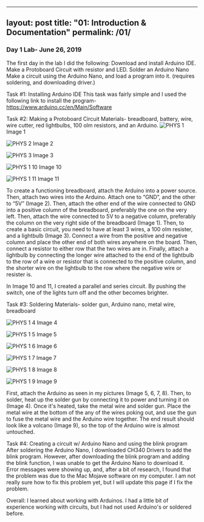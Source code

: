 
---
layout: post
title:  "01: Introduction & Documentation"
permalink: /01/
---

### Day 1 Lab- June 26, 2019
The first day in the lab I did the following:
Download and install Arduino IDE.
Make a Protoboard Circuit with resistor and LED. 
Solder an Arduino Nano
Make a circuit using the Arduino Nano, and load a program into it. (requires soldering, and downloading driver.)


Task #1: Installing Arduino IDE This task was fairly simple and I used the following link to install the program- https://www.arduino.cc/en/Main/Software

Task #2: Making a Protoboard Circuit Materials- breadboard, battery, wire, wire cutter, red lightbulbs, 100 olm resistors, and an Arduino.
![PHYS 1](https://user-images.githubusercontent.com/52216217/60457199-70a4d480-9c09-11e9-8904-35ba6c561e25.jpg)
Image 1

![PHYS 2](https://user-images.githubusercontent.com/52216217/60457387-e3ae4b00-9c09-11e9-815c-19994c8eb4c7.jpg)
Image 2

![PHYS 3](https://user-images.githubusercontent.com/52216217/60457506-3425a880-9c0a-11e9-8666-29f9c1a3a9cc.jpg)
Image 3

![PHYS 1 10](https://user-images.githubusercontent.com/52216217/60459409-19a1fe00-9c0f-11e9-8177-26b68fc845a8.png)
Image 10

![PHYS 1 11](https://user-images.githubusercontent.com/52216217/60459631-b2d11480-9c0f-11e9-9b4a-6bcae0686465.jpg)
Image 11



To create a functioning breadboard, attach the Arduino into a power source. Then, attach two wires into the Arduino. Attach one to “GND”, and the other to “5V” (Image 2). Then, attach the other end of the wire connected to GND into a positive column of the breadboard, preferably the one on the very left. Then, attach the wire connected to 5V to a negative column, preferably the column on the very right side of the breadboard (Image 1). Then, to create a basic circuit, you need to have at least 3 wires, a 100 olm resister, and a lightbulb (Image 3). Connect a wire from the positive and negative column and place the other end of both wires anywhere on the board. Then, connect a resistor to either row that the two wires are in. Finally, attach a lightbulb by connecting the longer wire attached to the end of the lightbulb to the row of a wire or resistor that is connected to the positive column, and the shorter wire on the lightbulb to the row where the negative wire or resister is.

In Image 10 and 11, I created a parallel and series circuit. By pushing the switch, one of the lights turn off and the other becomes brighter.

Task #3: Soldering Materials- solder gun, Arduino nano, metal wire, breadboard

![PHYS 1 4](https://user-images.githubusercontent.com/52216217/60458036-8915ee80-9c0b-11e9-837f-781affa30efb.jpg)
Image 4

![PHYS 1 5](https://user-images.githubusercontent.com/52216217/60458141-ced2b700-9c0b-11e9-9965-86dde7578fa9.jpg)
Image 5

![PHYS 1 6](https://user-images.githubusercontent.com/52216217/60458221-03df0980-9c0c-11e9-8196-17538523553b.jpg)
Image 6

![PHYS 1 7](https://user-images.githubusercontent.com/52216217/60458240-10fbf880-9c0c-11e9-802a-e19969f044aa.jpg)
Image 7

![PHYS 1 8](https://user-images.githubusercontent.com/52216217/60459214-84066e80-9c0e-11e9-9959-cbbbb938e526.jpg)
Image 8

![PHYS 1 9](https://user-images.githubusercontent.com/52216217/60459293-bfa13880-9c0e-11e9-9edd-21fe49918b96.jpg)
Image 9

First, attach the Arduino as seen in my pictures (Image 5, 6, 7, 8). Then, to solder, heat up the solder gun by connecting it to power and turning it on (Image 4). Once it's heated, take the metal wire and solder gun. Place the metal wire at the bottom of the any of the wires poking out, and use the gun to fuse the metal wire and the Arduino wire together. The end result should look like a volcano (Image 9), so the top of the Arduino wire is almost untouched.

Task #4: Creating a circuit w/ Arduino Nano and using the blink program 
After soldering the Arduino Nano, I downloaded CH340 Drivers to add the blink program. However, after downloading the blink program and adding the blink function, I was unable to get the Arduino Nano to download it. Error messages were showing up, and, after a bit of research, I found that the problem was due to the Mac Mojave software on my computer. I am not really sure how to fix this problem yet, but I will update this page if I fix the problem.


Overall:
I learned about working with Arduinos. I had a little bit of experience working with circuits, but I had not used Arduino's or soldered before.


